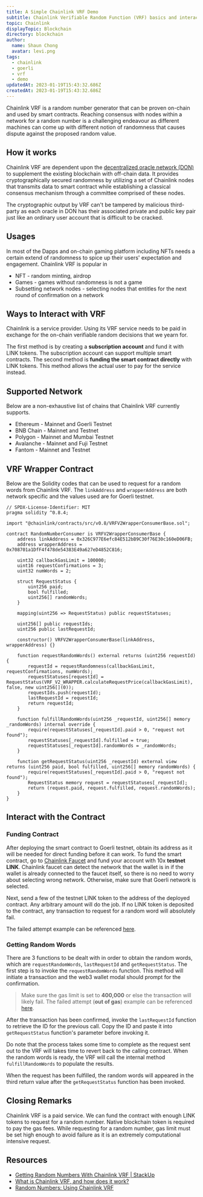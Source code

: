 ```yaml
---
title: A Simple Chainlink VRF Demo
subtitle: Chainlink Verifiable Random Function (VRF) basics and interaction with smart contracts on Goerli Testnet
topic: Chainlink
displayTopic: Blockchain
directory: blockchain
author:
  name: Shaun Chong
  avatar: levi.png
tags:
  - chainlink
  - goerli
  - vrf
  - demo
updatedAt: 2023-01-19T15:43:32.686Z
createdAt: 2023-01-19T15:43:32.686Z
---
```


Chainlink VRF is a random number generator that can be proven on-chain and used by smart contracts. Reaching consensus with nodes within a network for a random number is a challenging endeavour as different machines can come up with different notion of randomness that causes dispute against the proposed random value.

## How it works

Chainlink VRF are dependent upon the [decentralized oracle network (DON)](https://medium.com/coinmonks/decentralized-oracle-networks-9fead28f5fe5) to supplement the existing blockchain with off-chain data. It provides cryptographically secured randomness by utilizing a set of Chainlink nodes that transmits data to smart contract while establishing a classical consensus mechanism through a committee comprised of these nodes.

The cryptographic output by VRF can't be tampered by malicious third-party as each oracle in DON has their associated private and public key pair just like an ordinary user account that is difficult to be cracked.

## Usages

In most of the Dapps and on-chain gaming platform including NFTs needs a certain extend of randomness to spice up their users' expectation and engagement. Chainlink VRF is popular in

- NFT - random minting, airdrop
- Games - games without randomness is not a game
- Subsetting network nodes - selecting nodes that entitles for the next round of confirmation on a network

## Ways to Interact with VRF

Chainlink is a service provider. Using its VRF service needs to be paid in exchange for the on-chain verifiable random decisions that we yearn for.

The first method is by creating a **subscription account** and fund it with LINK tokens. The subscription account can support multiple smart contracts. The second method is **funding the smart contract directly** with LINK tokens. This method allows the actual user to pay for the service instead.

## Supported Network

Below are a non-exhaustive list of chains that Chainlink VRF currently supports.

- Ethereum - Mainnet and Goerli Testnet
- BNB Chain - Mainnet and Testnet
- Polygon - Mainnet and Mumbai Testnet
- Avalanche - Mainnet and Fuji Testnet
- Fantom - Mainnet and Testnet

## VRF Wrapper Contract

Below are the Solidity codes that can be used to request for a random words from Chainlink VRF. The `linkAddress` and `wrapperAddress` are both network specific and the values used are for Goerli testnet.

```solidity
// SPDX-License-Identifier: MIT
pragma solidity ^0.8.4;

import "@chainlink/contracts/src/v0.8/VRFV2WrapperConsumerBase.sol";

contract RandomNumberConsumer is VRFV2WrapperConsumerBase {
	address linkAddress = 0x326C977E6efc84E512bB9C30f76E30c160eD06FB;
	address wrapperAddress = 0x708701a1DfF4f478de54383E49a627eD4852C816;

	uint32 callbackGasLimit = 100000;
	uint16 requestConfirmations = 3;
	uint32 numWords = 2;

	struct RequestStatus {
		uint256 paid;
		bool fulfilled;
		uint256[] randomWords;
	}

	mapping(uint256 => RequestStatus) public requestStatuses;

	uint256[] public requestIds;
	uint256 public lastRequestId;

	constructor() VRFV2WrapperConsumerBase(linkAddress, wrapperAddress) {}

	function requestRandomWords() external returns (uint256 requestId) {
		requestId = requestRandomness(callbackGasLimit, requestConfirmations, numWords);
		requestStatuses[requestId] = RequestStatus(VRF_V2_WRAPPER.calculateRequestPrice(callbackGasLimit), false, new uint256[](0));
		requestIds.push(requestId);
		lastRequestId = requestId;
		return requestId;
	}

	function fulfillRandomWords(uint256 _requestId, uint256[] memory _randomWords) internal override {
		require(requestStatuses[_requestId].paid > 0, "request not found");
		requestStatuses[_requestId].fulfilled = true;
		requestStatuses[_requestId].randomWords = _randomWords;
	}

	function getRequestStatus(uint256 _requestId) external view returns (uint256 paid, bool fulfilled, uint256[] memory randomWords) {
		require(requestStatuses[_requestId].paid > 0, "request not found");
		RequestStatus memory request = requestStatuses[_requestId];
		return (request.paid, request.fulfilled, request.randomWords);
	}
}
```

## Interact with the Contract

### Funding Contract

After deploying the smart contract to Goerli testnet, obtain its address as it will be needed for direct funding before it can work. To fund the smart contract, go to [Chainlink Faucet](https://faucets.chain.link/) and fund your account with 10x **testnet LINK**. Chainlink faucet can detect the network that the wallet is in if the wallet is already connected to the faucet itself, so there is no need to worry about selecting wrong network. Otherwise, make sure that Goerli network is selected.

<v-img src="simple-chainlink-vrf-demo/chainlink-faucet.png" alt="Chainlink Faucet"></v-img>

Next, send a few of the testnet LINK token to the address of the deployed contract. Any arbitrary amount will do the job. If no LINK token is deposited to the contract, any transaction to request for a random word will absolutely fail.

<v-img src="simple-chainlink-vrf-demo/execution-reverted.png" alt="Execution reverted"></v-img>

The failed attempt example can be referenced [here](https://goerli.etherscan.io/tx/0xea6c39c3949569758e7606c3ca2eb78fff40a92c1172cc4698b0e7882f827394).

### Getting Random Words

There are 3 functions to be dealt with in order to obtain the random words, which are `requestRandomWords`, `lastRequestId` and `getRequestStatus`. The first step is to invoke the `requestRandomWords` function. This method will initiate a transaction and the web3 wallet modal should prompt for the confirmation.

> Make sure the gas limit is set to **400,000** or else the transaction will likely fail.
> <v-img src="simple-chainlink-vrf-demo/out-of-gas.png" alt="Out of gas"></v-img>
> The failed attempt (**out of gas**) example can be referenced [here](https://goerli.etherscan.io/tx/0xbb00a34095904e1efc9e75398890ddeb575990361280cb72142e2037c0af28dc).

After the transaction has been confirmed, invoke the `lastRequestId` function to retrieve the ID for the previous call. Copy the ID and paste it into `getRequestStatus` function's parameter before invoking it.

Do note that the process takes some time to complete as the request sent out to the VRF will takes time to revert back to the calling contract. When the random words is ready, the VRF will call the internal method `fulfillRandomWords` to populate the results.

<v-img src="simple-chainlink-vrf-demo/random-words.png" alt="Random words output" center></v-img>

When the request has been fulfilled, the random words will appeared in the third return value after the `getRequestStatus` function has been invoked.

## Closing Remarks

Chainlink VRF is a paid service. We can fund the contract with enough LINK tokens to request for a random number. Native blockchain token is required to pay the gas fees. While requesting for a random number, gas limit must be set high enough to avoid failure as it is an extremely computational intensive request.

## Resources

- [Getting Random Numbers With Chainlink VRF | StackUp](https://app.stackup.dev/quest_page/getting-random-numbers-with-chainlink-vrf)
- [What is Chainlink VRF, and how does it work?](https://cointelegraph.com/news/what-is-chainlink-vrf-and-how-does-it-work)
- [Random Numbers: Using Chainlink VRF](https://docs.chain.link/getting-started/intermediates-tutorial)
